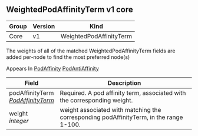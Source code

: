 ## WeightedPodAffinityTerm v1 core

Group        | Version     | Kind
------------ | ---------- | -----------
Core | v1 | WeightedPodAffinityTerm



The weights of all of the matched WeightedPodAffinityTerm fields are added per-node to find the most preferred node(s)

<aside class="notice">
Appears In  <a href="#podaffinity-v1">PodAffinity</a>  <a href="#podantiaffinity-v1">PodAntiAffinity</a> </aside>

Field        | Description
------------ | -----------
podAffinityTerm <br /> *[PodAffinityTerm](#podaffinityterm-v1)*  | Required. A pod affinity term, associated with the corresponding weight.
weight <br /> *integer*  | weight associated with matching the corresponding podAffinityTerm, in the range 1-100.

